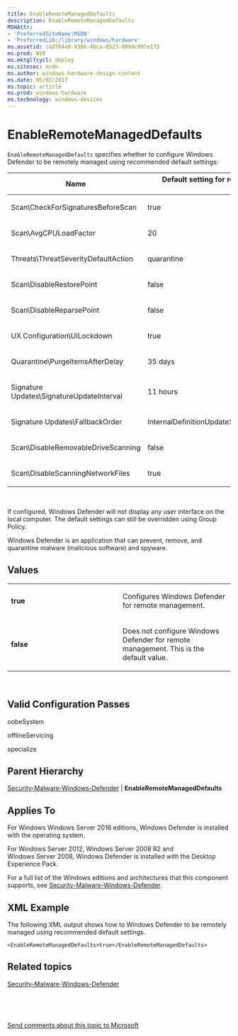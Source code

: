 ```yaml
---
title: EnableRemoteManagedDefaults
description: EnableRemoteManagedDefaults
MSHAttr:
- 'PreferredSiteName:MSDN'
- 'PreferredLib:/library/windows/hardware'
ms.assetid: cad764e0-93b6-4bca-8523-0899c997e175
ms.prod: W10
ms.mktglfcycl: deploy
ms.sitesec: msdn
ms.author: windows-hardware-design-content
ms.date: 05/02/2017
ms.topic: article
ms.prod: windows-hardware
ms.technology: windows-devices
---
```


# EnableRemoteManagedDefaults


`EnableRemoteManagedDefaults` specifies whether to configure Windows Defender to be remotely managed using recommended default settings:

<table>
<colgroup>
<col width="50%" />
<col width="50%" />
</colgroup>
<thead>
<tr class="header">
<th>Name</th>
<th>Default setting for remote management of Windows Defender</th>
</tr>
</thead>
<tbody>
<tr class="odd">
<td><p>Scan\CheckForSignaturesBeforeScan</p></td>
<td><p>true</p></td>
</tr>
<tr class="even">
<td><p>Scan\AvgCPULoadFactor</p></td>
<td><p>20</p></td>
</tr>
<tr class="odd">
<td><p>Threats\ThreatSeverityDefaultAction</p></td>
<td><p>quarantine</p></td>
</tr>
<tr class="even">
<td><p>Scan\DisableRestorePoint</p></td>
<td><p>false</p></td>
</tr>
<tr class="odd">
<td><p>Scan\DisableReparsePoint</p></td>
<td><p>false</p></td>
</tr>
<tr class="even">
<td><p>UX Configuration\UILockdown</p></td>
<td><p>true</p></td>
</tr>
<tr class="odd">
<td><p>Quarantine\PurgeItemsAfterDelay</p></td>
<td><p>35 days</p></td>
</tr>
<tr class="even">
<td><p>Signature Updates\SignatureUpdateInterval</p></td>
<td><p>11 hours</p></td>
</tr>
<tr class="odd">
<td><p>Signature Updates\FallbackOrder</p></td>
<td><p>InternalDefinitionUpdateServer|MicrosoftUpdateServer|MMPC</p></td>
</tr>
<tr class="even">
<td><p>Scan\DisableRemovableDriveScanning</p></td>
<td><p>false</p></td>
</tr>
<tr class="odd">
<td><p>Scan\DisableScanningNetworkFiles</p></td>
<td><p>true</p></td>
</tr>
</tbody>
</table>

 

If configured, Windows Defender will not display any user interface on the local computer. The default settings can still be overridden using Group Policy.

Windows Defender is an application that can prevent, remove, and quarantine malware (malicious software) and spyware.

## Values


<table>
<colgroup>
<col width="50%" />
<col width="50%" />
</colgroup>
<tbody>
<tr class="odd">
<td><p><strong>true</strong></p></td>
<td><p>Configures Windows Defender for remote management.</p></td>
</tr>
<tr class="even">
<td><p><strong>false</strong></p></td>
<td><p>Does not configure Windows Defender for remote management. This is the default value.</p></td>
</tr>
</tbody>
</table>

 

## Valid Configuration Passes


oobeSystem

offlineServicing

specialize

## Parent Hierarchy


[Security-Malware-Windows-Defender](security-malware-windows-defender.md) | **EnableRemoteManagedDefaults**

## Applies To


For Windows Windows Server 2016 editions, Windows Defender is installed with the operating system.

For Windows Server 2012, Windows Server 2008 R2 and Windows Server 2008, Windows Defender is installed with the Desktop Experience Pack.

For a full list of the Windows editions and architectures that this component supports, see [Security-Malware-Windows-Defender](security-malware-windows-defender.md).

## XML Example


The following XML output shows how to Windows Defender to be remotely managed using recommended default settings.

``` syntax
<EnableRemoteManagedDefaults>true</EnableRemoteManagedDefaults>
```

## Related topics


[Security-Malware-Windows-Defender](security-malware-windows-defender.md)

 

 

[Send comments about this topic to Microsoft](mailto:wsddocfb@microsoft.com?subject=Documentation%20feedback%20%5Bp_unattend\p_unattend%5D:%20EnableRemoteManagedDefaults%20%20RELEASE:%20%2810/3/2016%29&body=%0A%0APRIVACY%20STATEMENT%0A%0AWe%20use%20your%20feedback%20to%20improve%20the%20documentation.%20We%20don't%20use%20your%20email%20address%20for%20any%20other%20purpose,%20and%20we'll%20remove%20your%20email%20address%20from%20our%20system%20after%20the%20issue%20that%20you're%20reporting%20is%20fixed.%20While%20we're%20working%20to%20fix%20this%20issue,%20we%20might%20send%20you%20an%20email%20message%20to%20ask%20for%20more%20info.%20Later,%20we%20might%20also%20send%20you%20an%20email%20message%20to%20let%20you%20know%20that%20we've%20addressed%20your%20feedback.%0A%0AFor%20more%20info%20about%20Microsoft's%20privacy%20policy,%20see%20http://privacy.microsoft.com/default.aspx. "Send comments about this topic to Microsoft")





